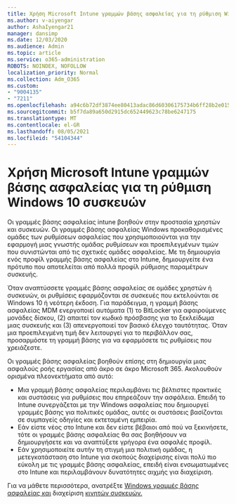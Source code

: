 ```yaml
---
title: Χρήση Microsoft Intune γραμμών βάσης ασφαλείας για τη ρύθμιση Windows 10 συσκευών
ms.author: v-aiyengar
author: AshaIyengar21
manager: dansimp
ms.date: 12/03/2020
ms.audience: Admin
ms.topic: article
ms.service: o365-administration
ROBOTS: NOINDEX, NOFOLLOW
localization_priority: Normal
ms.collection: Adm_O365
ms.custom:
- "9004135"
- "7211"
ms.openlocfilehash: a94c6b72df3874ee80413adac86d60306175734b6ff28b2e015e05eec6f3838b
ms.sourcegitcommit: b5f7da89a650d2915dc652449623c78be6247175
ms.translationtype: MT
ms.contentlocale: el-GR
ms.lasthandoff: 08/05/2021
ms.locfileid: "54104344"
---
```

# <a name="use-microsoft-intune-security-baselines-to-configure-windows-10-devices"></a>Χρήση Microsoft Intune γραμμών βάσης ασφαλείας για τη ρύθμιση Windows 10 συσκευών

Οι γραμμές βάσης ασφαλείας intune βοηθούν στην προστασία χρηστών και συσκευών. Οι γραμμές βάσης ασφαλείας Windows προκαθορισμένες ομάδες των ρυθμίσεων ασφαλείας που χρησιμοποιούνται για την εφαρμογή μιας γνωστής ομάδας ρυθμίσεων και προεπιλεγμένων τιμών που συνιστώνται από τις σχετικές ομάδες ασφαλείας. Με τη δημιουργία ενός προφίλ γραμμής βάσης ασφαλείας στο Intune, δημιουργείτε ένα πρότυπο που αποτελείται από πολλά προφίλ ρύθμισης παραμέτρων συσκευής.

Όταν αναπτύσσετε γραμμές βάσης ασφαλείας σε ομάδες χρηστών ή συσκευών, οι ρυθμίσεις εφαρμόζονται σε συσκευές που εκτελούνται σε Windows 10 ή νεότερη έκδοση. Για παράδειγμα, η γραμμή βάσης ασφαλείας MDM ενεργοποιεί αυτόματα (1) το BitLocker για αφαιρούμενες μονάδες δίσκου, (2) απαιτεί τον κωδικό πρόσβασης για το ξεκλείδωμα μιας συσκευής και (3) απενεργοποιεί τον βασικό έλεγχο ταυτότητας. Όταν μια προεπιλεγμένη τιμή δεν λειτουργεί για το περιβάλλον σας, προσαρμόστε τη γραμμή βάσης για να εφαρμόσετε τις ρυθμίσεις που χρειάζεστε.

Οι γραμμές βάσης ασφαλείας βοηθούν επίσης στη δημιουργία μιας ασφαλούς ροής εργασίας από άκρο σε άκρο Microsoft 365. Ακολουθούν ορισμένα πλεονεκτήματα από αυτό:

- Μια γραμμή βάσης ασφαλείας περιλαμβάνει τις βέλτιστες πρακτικές και συστάσεις για ρυθμίσεις που επηρεάζουν την ασφάλεια. Επειδή το Intune συνεργάζεται με την Windows ασφαλείας που δημιουργεί γραμμές βάσης για πολιτικές ομάδας, αυτές οι συστάσεις βασίζονται σε συμπαγείς οδηγίες και εκτεταμένη εμπειρία.
- Εάν είστε νέος στο Intune και δεν είστε βέβαιοι από πού να ξεκινήσετε, τότε οι γραμμές βάσης ασφαλείας θα σας βοηθήσουν να δημιουργήσετε και να αναπτύξετε γρήγορα ένα ασφαλές προφίλ.
- Εάν χρησιμοποιείτε αυτήν τη στιγμή μια πολιτική ομάδας, η μετεγκατάσταση στο Intune για σκοπούς διαχείρισης είναι πολύ πιο εύκολη με τις γραμμές βάσης ασφαλείας, επειδή είναι ενσωματωμένες στο Intune και περιλαμβάνουν δυνατότητες αιχμής για διαχείριση.

Για να μάθετε περισσότερα, ανατρέξτε [Windows γραμμές βάσης ασφαλείας και](https://go.microsoft.com/fwlink/?linkid=2141503) διαχείριση [κινητών συσκευών.](https://go.microsoft.com/fwlink/?linkid=2141701)